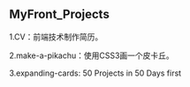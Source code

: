 ## MyFront_Projects

1.CV：前端技术制作简历。

2.make-a-pikachu：使用CSS3画一个皮卡丘。

3.expanding-cards: 50 Projects in 50 Days first